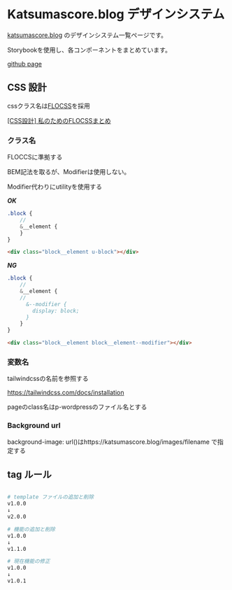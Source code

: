 # Katsumascore.blog デザインシステム

[katsumascore.blog](https://katsumascore.blog/) のデザインシステム一覧ページです。

Storybookを使用し、各コンポーネントをまとめています。

[github page](https://katsun0921.github.io/katsumascore_design_system/)

## CSS 設計

cssクラス名は[FLOCSS](https://github.com/hiloki/flocss)を採用

[[CSS設計] 私のためのFLOCSSまとめ](https://qiita.com/super-mana-chan/items/644c6827be954c8db2c0)

### クラス名

FLOCCSに準拠する

BEM記法を取るが、Modifierは使用しない。

Modifier代わりにutilityを使用する

***OK***

```sass
.block {
    //
    &__element {
    }
}
```

```html
<div class="block__element u-block"></div>
```

***NG***

```sass
.block {
    //
    &__element {
    //
      &--modifier {
        display: block;
      }
    }
}
```

```html
<div class="block__element block__element--modifier"></div>
```

### 変数名

tailwindcssの名前を参照する

https://tailwindcss.com/docs/installation

pageのclass名はp-wordpressのファイル名とする

### Background url

background-image: url()はhttps://katsumascore.blog/images/filename で指定する

## tag ルール

```bash

# template ファイルの追加と削除
v1.0.0
↓
v2.0.0

# 機能の追加と削除
v1.0.0
↓
v1.1.0

# 現在機能の修正
v1.0.0
↓
v1.0.1

```

